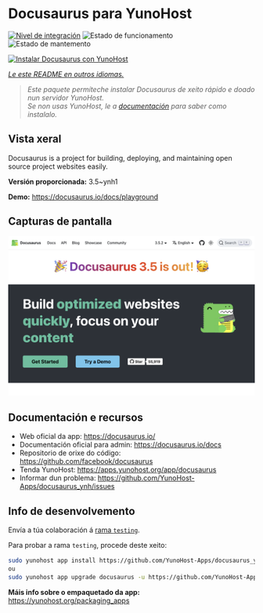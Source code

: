 <!--
NOTA: Este README foi creado automáticamente por <https://github.com/YunoHost/apps/tree/master/tools/readme_generator>
NON debe editarse manualmente.
-->

# Docusaurus para YunoHost

[![Nivel de integración](https://dash.yunohost.org/integration/docusaurus.svg)](https://ci-apps.yunohost.org/ci/apps/docusaurus/) ![Estado de funcionamento](https://ci-apps.yunohost.org/ci/badges/docusaurus.status.svg) ![Estado de mantemento](https://ci-apps.yunohost.org/ci/badges/docusaurus.maintain.svg)

[![Instalar Docusaurus con YunoHost](https://install-app.yunohost.org/install-with-yunohost.svg)](https://install-app.yunohost.org/?app=docusaurus)

*[Le este README en outros idiomas.](./ALL_README.md)*

> *Este paquete permíteche instalar Docusaurus de xeito rápido e doado nun servidor YunoHost.*  
> *Se non usas YunoHost, le a [documentación](https://yunohost.org/install) para saber como instalalo.*

## Vista xeral

Docusaurus is a project for building, deploying, and maintaining open source project websites easily.

**Versión proporcionada:** 3.5~ynh1

**Demo:** <https://docusaurus.io/docs/playground>

## Capturas de pantalla

![Captura de pantalla de Docusaurus](./doc/screenshots/screenshot.png)

## Documentación e recursos

- Web oficial da app: <https://docusaurus.io/>
- Documentación oficial para admin: <https://docusaurus.io/docs>
- Repositorio de orixe do código: <https://github.com/facebook/docusaurus>
- Tenda YunoHost: <https://apps.yunohost.org/app/docusaurus>
- Informar dun problema: <https://github.com/YunoHost-Apps/docusaurus_ynh/issues>

## Info de desenvolvemento

Envía a túa colaboración á [rama `testing`](https://github.com/YunoHost-Apps/docusaurus_ynh/tree/testing).

Para probar a rama `testing`, procede deste xeito:

```bash
sudo yunohost app install https://github.com/YunoHost-Apps/docusaurus_ynh/tree/testing --debug
ou
sudo yunohost app upgrade docusaurus -u https://github.com/YunoHost-Apps/docusaurus_ynh/tree/testing --debug
```

**Máis info sobre o empaquetado da app:** <https://yunohost.org/packaging_apps>
